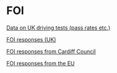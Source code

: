 # FOI

[Data on UK driving tests (pass rates etc.)](https://www.gov.uk/government/statistical-data-sets/car-driving-test-data-by-test-centre)

[FOI responses (UK)](https://www.whatdotheyknow.com/)

[FOI responses from Cardiff Council](https://foi.cardiff.gov.uk/eng/Pages/default.aspx)

[FOI responses from the EU](https://www.asktheeu.org/en/list/all)
